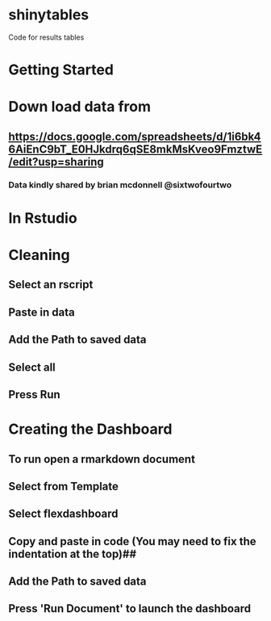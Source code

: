 # shinytables
Code for results tables


# Getting Started #

# Down load data from #

## https://docs.google.com/spreadsheets/d/1i6bk46AiEnC9bT_E0HJkdrq6qSE8mkMsKveo9FmztwE/edit?usp=sharing

### Data kindly shared by brian mcdonnell @sixtwofourtwo ### 


# In Rstudio #

# Cleaning # 

## Select an rscript ## 
## Paste in data ## 
## Add the Path to saved data ## 
## Select all ##
## Press Run ## 

# Creating the Dashboard # 

## To run open a rmarkdown document ##
## Select from Template ##
## Select flexdashboard ##
## Copy and paste in code (You may need to fix the indentation at the top)##
## Add the Path to saved data ## 
## Press 'Run Document' to launch the dashboard ## 


